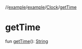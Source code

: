 //[example](../../index.md)/[example](../index.md)/[Clock](index.md)/[getTime](get-time.md)



# getTime  
fun [getTime](get-time.md)(): [String](https://kotlinlang.org/api/latest/jvm/stdlib/kotlin/-string/index.html)
